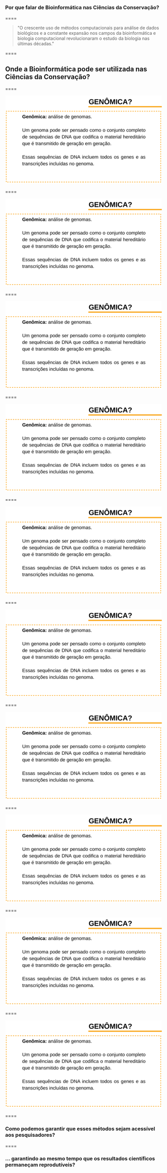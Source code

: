 ### Por que falar de Bioinformática nas Ciências da Conservação?

====

> "O crescente uso de métodos computacionais para análise de dados biológicos e a constante expansão nos campos da bioinformática e biologia computacional revolucionaram o estudo da biologia nas últimas décadas."

====

## Onde a Bioinformática pode ser utilizada nas Ciências da Conservação?

====

![avatar][avatar]

[avatar]: ../shared/img/slide13.png

====

![avatar][avatar]

[avatar]: ../shared/img/job1.png

====

![avatar][avatar]

[avatar]: ../shared/img/job2.png

====

![avatar][avatar]

[avatar]: ../shared/img/job3.png

====

![avatar][avatar]

[avatar]: ../shared/img/job4.png

====

![avatar][avatar]

[avatar]: ../shared/img/job5.png

====

![avatar][avatar]

[avatar]: ../shared/img/job6.png

====

![avatar][avatar]

[avatar]: ../shared/img/job7.png

====

![avatar][avatar]

[avatar]: ../shared/img/job8.png

====

![avatar][avatar]

[avatar]: ../shared/img/job9.png

====

### Como podemos garantir que esses métodos sejam acessível aos pesquisadores?

====

### ... garantindo ao mesmo tempo que os resultados científicos permaneçam reprodutíveis?
